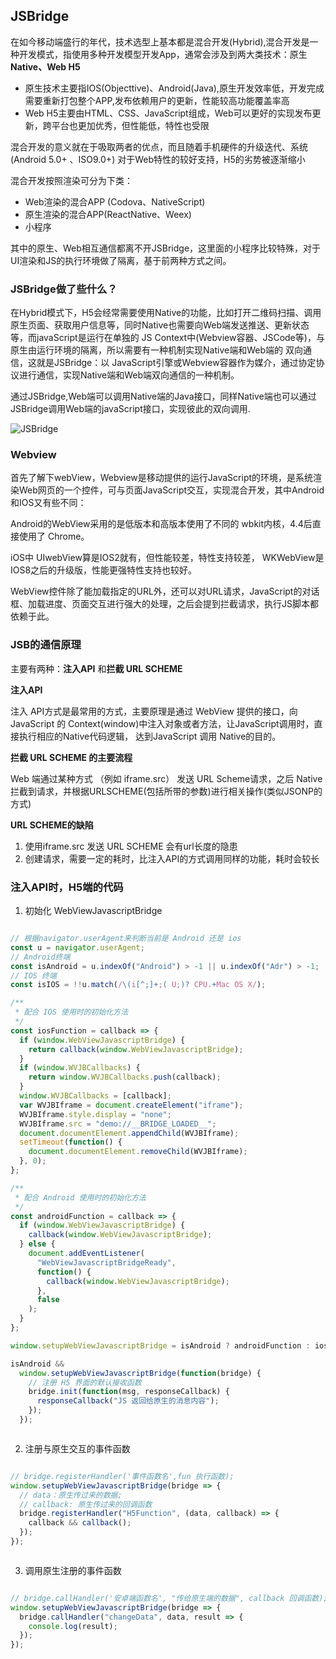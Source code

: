 ## JSBridge

在如今移动端盛行的年代，技术选型上基本都是混合开发(Hybrid),混合开发是一种开发模式，指使用多种开发模型开发App，通常会涉及到两大类技术：原生**Native、Web H5**

 - 原生技术主要指IOS(Objecttive)、Android(Java),原生开发效率低，开发完成需要重新打包整个APP,发布依赖用户的更新，性能较高功能覆盖率高
 - Web H5主要由HTML、CSS、JavaScript组成，Web可以更好的实现发布更新，跨平台也更加优秀，但性能低，特性也受限

混合开发的意义就在于吸取两者的优点，而且随着手机硬件的升级迭代、系统(Android 5.0+ 、ISO9.0+) 对于Web特性的较好支持，H5的劣势被逐渐缩小

混合开发按照渲染可分为下类：

  - Web渲染的混合APP (Codova、NativeScript)
  - 原生渲染的混合APP(ReactNative、Weex)
  - 小程序

其中的原生、Web相互通信都离不开JSBridge，这里面的小程序比较特殊，对于UI渲染和JS的执行环境做了隔离，基于前两种方式之间。

### JSBridge做了些什么？

在Hybrid模式下，H5会经常需要使用Native的功能，比如打开二维码扫描、调用原生页面、获取用户信息等，同时Native也需要向Web端发送推送、更新状态等，而javaScript是运行在单独的
JS Context中(Webview容器、JSCode等)，与原生由运行环境的隔离，所以需要有一种机制实现Native端和Web端的 <span class='fontRed'>双向通信</span>，这就是JSBridge：以
JavaScript引擎或Webview容器作为媒介，通过协定协议进行通信，实现Native端和Web端双向通信的一种机制。

通过JSBridge,Web端可以调用Native端的Java接口，同样Native端也可以通过JSBridge调用Web端的javaScript接口，实现彼此的双向调用.

![JSBridge](/public/jsBasic/JSBridge.png)

### Webview

首先了解下webView，Webview是移动提供的运行JavaScript的环境，是系统渲染Web网页的一个控件，可与页面JavaScript交互，实现混合开发，其中Android和IOS又有些不同：

Android的WebView采用的是低版本和高版本使用了不同的 <span class='fontRed'>wbkit</span>内核，4.4后直接使用了 <span class='fontRed'>Chrome</span>。

iOS中 <span class='fontRed'>UIwebView</span>算是IOS2就有，但性能较差，特性支持较差， <span class='fontRed'>WKWebView</span>是IOS8之后的升级版，性能更强特性支持也较好。

WebView控件除了能加载指定的URL外，还可以对URL请求，JavaScript的对话框、加载进度、页面交互进行强大的处理，之后会提到拦截请求，执行JS脚本都依赖于此。

### JSB的通信原理

主要有两种：**注入API** 和**拦截 URL SCHEME**

**注入API**

注入 API方式是最常用的方式，主要原理是通过 WebView 提供的接口，向JavaScript 的 Context(window)中注入对象或者方法，让JavaScript调用时，直接执行相应的Native代码逻辑，
达到JavaScript 调用 Native的目的。

**拦截 URL SCHEME 的主要流程**

Web 端通过某种方式  （例如 iframe.src） 发送 URL Scheme请求，之后 Native拦截到请求，并根据URLSCHEME(包括所带的参数)进行相关操作(类似JSONP的方式)

**URL SCHEME的缺陷**

1) 使用iframe.src 发送  URL SCHEME 会有url长度的隐患
2) 创建请求，需要一定的耗时，比注入API的方式调用同样的功能，耗时会较长
   
### 注入API时，H5端的代码

1) 初始化 <span class='fontRed'>WebViewJavascriptBridge</span>

```js

// 根据navigator.userAgent来判断当前是 Android 还是 ios
const u = navigator.userAgent;
// Android终端
const isAndroid = u.indexOf("Android") > -1 || u.indexOf("Adr") > -1;
// IOS 终端
const isIOS = !!u.match(/\(i[^;]+;( U;)? CPU.+Mac OS X/);

/**
 * 配合 IOS 使用时的初始化方法
 */
const iosFunction = callback => {
  if (window.WebViewJavascriptBridge) {
    return callback(window.WebViewJavascriptBridge);
  }
  if (window.WVJBCallbacks) {
    return window.WVJBCallbacks.push(callback);
  }
  window.WVJBCallbacks = [callback];
  var WVJBIframe = document.createElement("iframe");
  WVJBIframe.style.display = "none";
  WVJBIframe.src = "demo://__BRIDGE_LOADED__";
  document.documentElement.appendChild(WVJBIframe);
  setTimeout(function() {
    document.documentElement.removeChild(WVJBIframe);
  }, 0);
};

/**
 * 配合 Android 使用时的初始化方法
 */
const androidFunction = callback => {
  if (window.WebViewJavascriptBridge) {
    callback(window.WebViewJavascriptBridge);
  } else {
    document.addEventListener(
      "WebViewJavascriptBridgeReady",
      function() {
        callback(window.WebViewJavascriptBridge);
      },
      false
    );
  }
};

window.setupWebViewJavascriptBridge = isAndroid ? androidFunction : iosFunction;

isAndroid &&
  window.setupWebViewJavascriptBridge(function(bridge) {
    // 注册 H5 界面的默认接收函数
    bridge.init(function(msg, responseCallback) {
      responseCallback("JS 返回给原生的消息内容");
    });
  });



```
2) 注册与原生交互的事件函数
   
```js

// bridge.registerHandler('事件函数名',fun 执行函数);
window.setupWebViewJavascriptBridge(bridge => {
  // data：原生传过来的数据; 
  // callback: 原生传过来的回调函数
  bridge.registerHandler("H5Function", (data, callback) => {
    callback && callback();
  });
});



```

3) 调用原生注册的事件函数
   
```js

// bridge.callHandler('安卓端函数名', "传给原生端的数据", callback 回调函数);
window.setupWebViewJavascriptBridge(bridge => {
  bridge.callHandler("changeData", data, result => {
    console.log(result);
  });
});


```